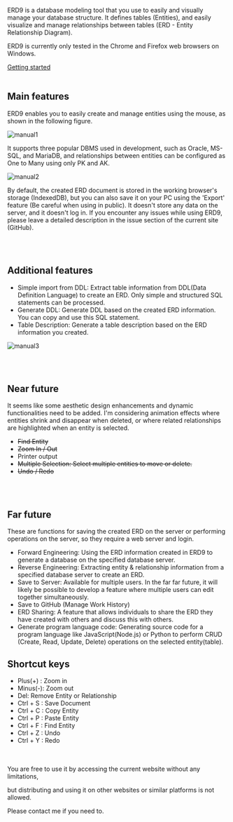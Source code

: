 ERD9 is a database modeling tool that you use to easily and visually manage your database structure.
It defines tables (Entities), and easily visualize and manage relationships between tables (ERD - Entity Relationship Diagram).

ERD9 is currently only tested in the Chrome and Firefox web browsers on Windows.

[Getting started](https://gujc71.github.io/erd9/)
<br/><br/>

## Main features

ERD9 enables you to easily create and manage entities using the mouse, as shown in the following figure.

![manual1](https://gujc71.github.io/erd9/images/manual_1.gif)

It supports three popular DBMS used in development, such as Oracle, MS-SQL, and MariaDB, and relationships between entities can be configured as One to Many using only PK and AK.

![manual2](https://gujc71.github.io/erd9/images/manual_2.gif)

By default, the created ERD document is stored in the working browser's storage (IndexedDB), but you can also save it on your PC using the 'Export' feature (Be careful when using in public).
It doesn't store any data on the server, and it doesn't log in.
If you encounter any issues while using ERD9, please leave a detailed description in the issue section of the current site (GitHub).

<br/><br/>
## Additional features
- Simple import from DDL: Extract table information from DDL(Data Definition Language) to create an ERD. Only simple and structured SQL statements can be processed.
- Generate DDL: Generate DDL based on the created ERD information. You can copy and use this SQL statement.
- Table Description: Generate a table description based on the ERD information you created.

![manual3](https://gujc71.github.io/erd9/images/manual_3.gif)

<br/><br/>
## Near future
It seems like some aesthetic design enhancements and dynamic functionalities need to be added. I'm considering animation effects where entities shrink and disappear when deleted, or where related relationships are highlighted when an entity is selected.
- ~~Find Entity~~
- ~~Zoom In / Out~~
- Printer output
- ~~Multiple Selection: Select multiple entities to move or delete.~~
- ~~Undo / Redo~~

<br/><br/>
## Far future
These are functions for saving the created ERD on the server or performing operations on the server, so they require a web server and login.
- Forward Engineering: Using the ERD information created in ERD9 to generate a database on the specified database server.
- Reverse Engineering: Extracting entity & relationship information from a specified database server to create an ERD.
- Save to Server: Available for multiple users. In the far far future, it will likely be possible to develop a feature where multiple users can edit together simultaneously.
- Save to GitHub (Manage Work History)
- ERD Sharing: A feature that allows individuals to share the ERD they have created with others and discuss this with others.
- Generate program language code: Generating source code for a program language like JavaScript(Node.js) or Python to perform CRUD (Create, Read, Update, Delete) operations on the selected entity(table).

## Shortcut keys
- Plus(+) : Zoom in
- Minus(-): Zoom out
- Del: Remove Entity or Relationship
- Ctrl + S : Save Document
- Ctrl + C : Copy Entity 
- Ctrl + P : Paste Entity 
- Ctrl + F : Find Entity 
- Ctrl + Z : Undo
- Ctrl + Y : Redo 
  
<br/><br/>
You are free to use it by accessing the current website without any limitations, 

but distributing and using it on other websites or similar platforms is not allowed. 

Please contact me if you need to.

